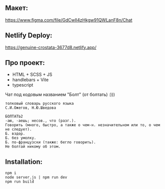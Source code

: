 ## Макет:
https://www.figma.com/file/GdCwIl4zHkgw91QWLanF8n/Chat

## Netlify Deploy:
https://genuine-crostata-3677d8.netlify.app/

## Про проект:
- HTML + SCSS + JS
- handlebars + Vite
- typescript

Чат под кодовым названием "Болт" (от болтать) :)))

```
толковый словарь русского языка
С.И.Ожегов, Н.Ю.Шведова

БОЛТАТЬ2
-аю, -аешь; несов., что (разг.).
Говорить (много, быстро, а также о чем-н. незначительном или то, о чем не следует).
Б. вздор.
Б. без умолку.
Б. по-французски (также: бегло говорить).
Не болтай никому об этом.
```
## Installation:

```
npm i
node server.js | npm run dev
npm run build
```
